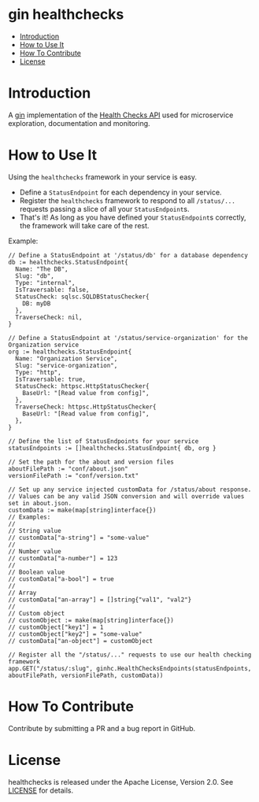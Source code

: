 # gin healthchecks

- [Introduction](#introduction)
- [How to Use It](#how-to-use-it)
- [How To Contribute](#how-to-contribute)
- [License](#license)

# Introduction
A [gin](https://github.com/gin-gonic/gin) implementation of the [Health Checks API](https://github.com/hootsuite/health-checks-api) used for microservice
exploration, documentation and monitoring.

# How to Use It
Using the `healthchecks` framework in your service is easy.
- Define a `StatusEndpoint` for each dependency in your service.
- Register the `healthchecks` framework to respond to all `/status/...` requests passing a slice of all your `StatusEndpoint`s.
- That's it! As long as you have defined your `StatusEndpoint`s correctly, the framework will take care of the rest.

Example:
```
// Define a StatusEndpoint at '/status/db' for a database dependency
db := healthchecks.StatusEndpoint{
  Name: "The DB",
  Slug: "db",
  Type: "internal",
  IsTraversable: false,
  StatusCheck: sqlsc.SQLDBStatusChecker{
    DB: myDB
  },
  TraverseCheck: nil,
}

// Define a StatusEndpoint at '/status/service-organization' for the Organization service
org := healthchecks.StatusEndpoint{
  Name: "Organization Service",
  Slug: "service-organization",
  Type: "http",
  IsTraversable: true,
  StatusCheck: httpsc.HttpStatusChecker{
    BaseUrl: "[Read value from config]",
  },
  TraverseCheck: httpsc.HttpStatusChecker{
    BaseUrl: "[Read value from config]",
  },
}

// Define the list of StatusEndpoints for your service
statusEndpoints := []healthchecks.StatusEndpoint{ db, org }

// Set the path for the about and version files
aboutFilePath := "conf/about.json"
versionFilePath := "conf/version.txt"

// Set up any service injected customData for /status/about response.
// Values can be any valid JSON conversion and will override values set in about.json.
customData := make(map[string]interface{})
// Examples:
//
// String value
// customData["a-string"] = "some-value"
//
// Number value
// customData["a-number"] = 123
//
// Boolean value
// customData["a-bool"] = true
//
// Array
// customData["an-array"] = []string{"val1", "val2"}
//
// Custom object
// customObject := make(map[string]interface{})
// customObject["key1"] = 1
// customObject["key2"] = "some-value"
// customData["an-object"] = customObject

// Register all the "/status/..." requests to use our health checking framework
app.GET("/status/:slug", ginhc.HealthChecksEndpoints(statusEndpoints, aboutFilePath, versionFilePath, customData))
```

# How To Contribute
Contribute by submitting a PR and a bug report in GitHub.

# License
healthchecks is released under the Apache License, Version 2.0. See [LICENSE](LICENSE) for details.